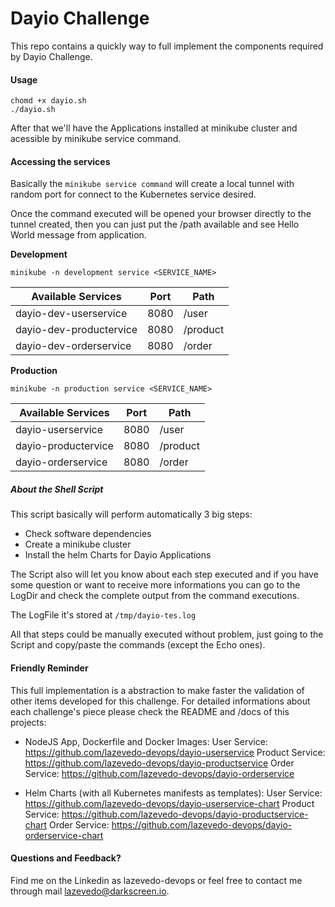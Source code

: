 # Dayio Challenge

This repo contains a quickly way to full implement the components required by Dayio Challenge.

#### Usage

```code
chomd +x dayio.sh
./dayio.sh
```

After that we'll have the Applications installed at minikube cluster and acessible by minikube service command.

#### Accessing the services

Basically the ```minikube service command``` will create a local tunnel with random port for connect to the Kubernetes service desired.

Once the command executed will be opened your browser directly to the tunnel created, then you can just put the /path available and see Hello World message from application. 

**Development**

```code
minikube -n development service <SERVICE_NAME>
```

|Available Services|Port|Path|
|---|---|---|
|dayio-dev-userservice|8080|/user|
|dayio-dev-productervice|8080|/product|
|dayio-dev-orderservice|8080|/order|

**Production**

```code
minikube -n production service <SERVICE_NAME>
```

|Available Services|Port|Path|
|---|---|---|
|dayio-userservice|8080|/user|
|dayio-productervice|8080|/product|
|dayio-orderservice|8080|/order|

##### About the Shell Script

This script basically will perform automatically 3 big steps:

* Check software dependencies
* Create a minikube cluster
* Install the helm Charts for Dayio Applications

The Script also will let you know about each step executed and if you have some question or want to receive more informations you can go to the LogDir and check the complete output from the command executions.

The LogFile it's stored at ```/tmp/dayio-tes.log```

All that steps could be manually executed without problem, just going to the Script and copy/paste the commands (except the Echo ones).

#### Friendly Reminder

This full implementation is a abstraction to make faster the validation of other items developed for this challenge.
For detailed informations about each challenge's piece please check the README and /docs of this projects:

- NodeJS App, Dockerfile and Docker Images:
User Service: https://github.com/lazevedo-devops/dayio-userservice
Product Service: https://github.com/lazevedo-devops/dayio-productservice
Order Service: https://github.com/lazevedo-devops/dayio-orderservice

- Helm Charts (with all Kubernetes manifests as templates):
User Service: https://github.com/lazevedo-devops/dayio-userservice-chart
Product Service: https://github.com/lazevedo-devops/dayio-productservice-chart
Order Service: https://github.com/lazevedo-devops/dayio-orderservice-chart


#### Questions and Feedback?

Find me on the Linkedin as lazevedo-devops or feel free to contact me through mail lazevedo@darkscreen.io.